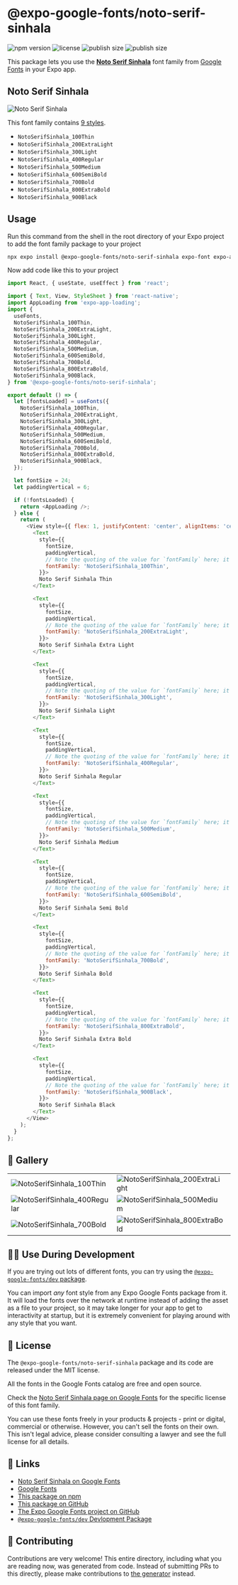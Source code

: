 # @expo-google-fonts/noto-serif-sinhala

![npm version](https://flat.badgen.net/npm/v/@expo-google-fonts/noto-serif-sinhala)
![license](https://flat.badgen.net/github/license/expo/google-fonts)
![publish size](https://flat.badgen.net/packagephobia/install/@expo-google-fonts/noto-serif-sinhala)
![publish size](https://flat.badgen.net/packagephobia/publish/@expo-google-fonts/noto-serif-sinhala)

This package lets you use the [**Noto Serif Sinhala**](https://fonts.google.com/specimen/Noto+Serif+Sinhala) font family from [Google Fonts](https://fonts.google.com/) in your Expo app.

## Noto Serif Sinhala

![Noto Serif Sinhala](./font-family.png)

This font family contains [9 styles](#-gallery).

- `NotoSerifSinhala_100Thin`
- `NotoSerifSinhala_200ExtraLight`
- `NotoSerifSinhala_300Light`
- `NotoSerifSinhala_400Regular`
- `NotoSerifSinhala_500Medium`
- `NotoSerifSinhala_600SemiBold`
- `NotoSerifSinhala_700Bold`
- `NotoSerifSinhala_800ExtraBold`
- `NotoSerifSinhala_900Black`

## Usage

Run this command from the shell in the root directory of your Expo project to add the font family package to your project
```sh
npx expo install @expo-google-fonts/noto-serif-sinhala expo-font expo-app-loading
```

Now add code like this to your project
```js
import React, { useState, useEffect } from 'react';

import { Text, View, StyleSheet } from 'react-native';
import AppLoading from 'expo-app-loading';
import {
  useFonts,
  NotoSerifSinhala_100Thin,
  NotoSerifSinhala_200ExtraLight,
  NotoSerifSinhala_300Light,
  NotoSerifSinhala_400Regular,
  NotoSerifSinhala_500Medium,
  NotoSerifSinhala_600SemiBold,
  NotoSerifSinhala_700Bold,
  NotoSerifSinhala_800ExtraBold,
  NotoSerifSinhala_900Black,
} from '@expo-google-fonts/noto-serif-sinhala';

export default () => {
  let [fontsLoaded] = useFonts({
    NotoSerifSinhala_100Thin,
    NotoSerifSinhala_200ExtraLight,
    NotoSerifSinhala_300Light,
    NotoSerifSinhala_400Regular,
    NotoSerifSinhala_500Medium,
    NotoSerifSinhala_600SemiBold,
    NotoSerifSinhala_700Bold,
    NotoSerifSinhala_800ExtraBold,
    NotoSerifSinhala_900Black,
  });

  let fontSize = 24;
  let paddingVertical = 6;

  if (!fontsLoaded) {
    return <AppLoading />;
  } else {
    return (
      <View style={{ flex: 1, justifyContent: 'center', alignItems: 'center' }}>
        <Text
          style={{
            fontSize,
            paddingVertical,
            // Note the quoting of the value for `fontFamily` here; it expects a string!
            fontFamily: 'NotoSerifSinhala_100Thin',
          }}>
          Noto Serif Sinhala Thin
        </Text>

        <Text
          style={{
            fontSize,
            paddingVertical,
            // Note the quoting of the value for `fontFamily` here; it expects a string!
            fontFamily: 'NotoSerifSinhala_200ExtraLight',
          }}>
          Noto Serif Sinhala Extra Light
        </Text>

        <Text
          style={{
            fontSize,
            paddingVertical,
            // Note the quoting of the value for `fontFamily` here; it expects a string!
            fontFamily: 'NotoSerifSinhala_300Light',
          }}>
          Noto Serif Sinhala Light
        </Text>

        <Text
          style={{
            fontSize,
            paddingVertical,
            // Note the quoting of the value for `fontFamily` here; it expects a string!
            fontFamily: 'NotoSerifSinhala_400Regular',
          }}>
          Noto Serif Sinhala Regular
        </Text>

        <Text
          style={{
            fontSize,
            paddingVertical,
            // Note the quoting of the value for `fontFamily` here; it expects a string!
            fontFamily: 'NotoSerifSinhala_500Medium',
          }}>
          Noto Serif Sinhala Medium
        </Text>

        <Text
          style={{
            fontSize,
            paddingVertical,
            // Note the quoting of the value for `fontFamily` here; it expects a string!
            fontFamily: 'NotoSerifSinhala_600SemiBold',
          }}>
          Noto Serif Sinhala Semi Bold
        </Text>

        <Text
          style={{
            fontSize,
            paddingVertical,
            // Note the quoting of the value for `fontFamily` here; it expects a string!
            fontFamily: 'NotoSerifSinhala_700Bold',
          }}>
          Noto Serif Sinhala Bold
        </Text>

        <Text
          style={{
            fontSize,
            paddingVertical,
            // Note the quoting of the value for `fontFamily` here; it expects a string!
            fontFamily: 'NotoSerifSinhala_800ExtraBold',
          }}>
          Noto Serif Sinhala Extra Bold
        </Text>

        <Text
          style={{
            fontSize,
            paddingVertical,
            // Note the quoting of the value for `fontFamily` here; it expects a string!
            fontFamily: 'NotoSerifSinhala_900Black',
          }}>
          Noto Serif Sinhala Black
        </Text>
      </View>
    );
  }
};

```

## 🔡 Gallery


||||
|-|-|-|
|![NotoSerifSinhala_100Thin](./NotoSerifSinhala_100Thin.ttf.png)|![NotoSerifSinhala_200ExtraLight](./NotoSerifSinhala_200ExtraLight.ttf.png)|![NotoSerifSinhala_300Light](./NotoSerifSinhala_300Light.ttf.png)||
|![NotoSerifSinhala_400Regular](./NotoSerifSinhala_400Regular.ttf.png)|![NotoSerifSinhala_500Medium](./NotoSerifSinhala_500Medium.ttf.png)|![NotoSerifSinhala_600SemiBold](./NotoSerifSinhala_600SemiBold.ttf.png)||
|![NotoSerifSinhala_700Bold](./NotoSerifSinhala_700Bold.ttf.png)|![NotoSerifSinhala_800ExtraBold](./NotoSerifSinhala_800ExtraBold.ttf.png)|![NotoSerifSinhala_900Black](./NotoSerifSinhala_900Black.ttf.png)||


## 👩‍💻 Use During Development

If you are trying out lots of different fonts, you can try using the [`@expo-google-fonts/dev` package](https://github.com/expo/google-fonts/tree/master/font-packages/dev#readme).

You can import *any* font style from any Expo Google Fonts package from it. It will load the fonts
over the network at runtime instead of adding the asset as a file to your project, so it may take longer
for your app to get to interactivity at startup, but it is extremely convenient
for playing around with any style that you want.

## 📖 License

The `@expo-google-fonts/noto-serif-sinhala` package and its code are released under the MIT license.

All the fonts in the Google Fonts catalog are free and open source.

Check the [Noto Serif Sinhala page on Google Fonts](https://fonts.google.com/specimen/Noto+Serif+Sinhala) for the specific license of this font family.

You can use these fonts freely in your products & projects - print or digital, commercial or otherwise. However, you can't sell the fonts on their own. This isn't legal advice, please consider consulting a lawyer and see the full license for all details.

## 🔗 Links

- [Noto Serif Sinhala on Google Fonts](https://fonts.google.com/specimen/Noto+Serif+Sinhala)
- [Google Fonts](https://fonts.google.com/)
- [This package on npm](https://www.npmjs.com/package/@expo-google-fonts/noto-serif-sinhala)
- [This package on GitHub](https://github.com/expo/google-fonts/tree/master/font-packages/noto-serif-sinhala)
- [The Expo Google Fonts project on GitHub](https://github.com/expo/google-fonts)
- [`@expo-google-fonts/dev` Devlopment Package](https://github.com/expo/google-fonts/tree/master/font-packages/dev)

## 🤝 Contributing

Contributions are very welcome! This entire directory, including what you are reading now, was generated from code. Instead of submitting PRs to this directly, please make contributions to [the generator](https://github.com/expo/google-fonts/tree/master/packages/generator) instead.
